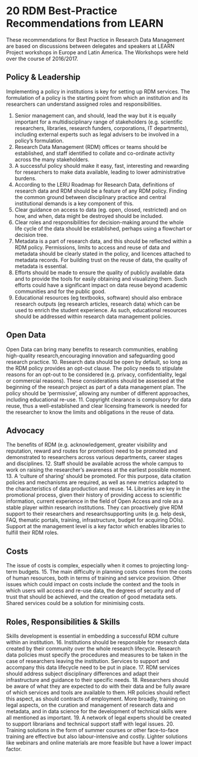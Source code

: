 # 20 RDM Best-Practice Recommendations from LEARN

These recommendations for Best Practice in Research Data Management are based on discussions between delegates and speakers at LEARN Project workshops in Europe and Latin America. The Workshops were held over the course of 2016/2017.

## Policy & Leadership
Implementing a policy in institutions is key for setting up RDM services. The formulation of a policy is the starting point from which an institution and its researchers can understand assigned roles and responsibilities.
1. Senior management can, and should, lead the way but it is equally important for a multidisciplinary range of stakeholders (e.g. scientific researchers, libraries, research funders, corporations, IT departments), including external experts such as legal advisers to be involved in a policy’s formulation.
2. Research Data Management (RDM) offices or teams should be established, and staff identified
to collate and co-ordinate activity across the many stakeholders.
3. A successful policy should make it easy, fast, interesting and rewarding for researchers to make
data available, leading to lower administrative burdens.
4. According to the LERU Roadmap for Research Data, definitions of research data and RDM
should be a feature of any RDM policy. Finding the common ground between disciplinary
practice and central institutional demands is a key component of this.
5. Clear guidance on access to data (eg. open, closed, restricted) and on how, and when, data
might be destroyed should be included.
6. Clear roles and responsibilities for decision-making around the whole life cycle of the data
should be established, perhaps using a flowchart or decision tree.
7. Metadata is a part of research data, and this should be reflected within a RDM policy.
Permissions, limits to access and reuse of data and metadata should be clearly stated in the
policy, and licences attached to metadata records. For building trust on the reuse of data, the
quality of metadata is essential.
8. Efforts should be made to ensure the quality of publicly available data and to provide the tools
for easily obtaining and visualizing them. Such efforts could have a significant impact on data
reuse beyond academic communities and for the public good.
9. Educational resources (eg textbooks, software) should also embrace research outputs (eg
research articles, research data) which can be used to enrich the student experience. As such,
educational resources should be addressed within research data management policies.
## Open Data
Open Data can bring many benefits to research communities, enabling high-quality research,encouraging innovation and safeguarding good research practice.
10. Research data should be open by default, so long as the RDM policy provides an opt-out clause. The policy needs to stipulate reasons for an opt-out to be considered (e.g. privacy, confidentiality, legal or commercial reasons). These considerations should be assessed at the beginning of the research project as part of a data management plan. The policy should be ‘permissive’, allowing any number of different approaches, including educational re-use.
11. Copyright clearance is compulsory for data reuse, thus a well-established and clear licensing framework is needed for the researcher to know the limits and obligations in the reuse of data.
## Advocacy
The benefits of RDM (e.g. acknowledgement, greater visibility and reputation, reward and routes
for promotion) need to be promoted and demonstrated to researchers across various departments,
career stages and disciplines.
12. Staff should be available across the whole campus to work on raising the researcher’s
awareness at the earliest possible moment.
13. A ‘culture of sharing’ should be promoted. For this purpose, data citation policies and
mechanisms are required, as well as new metrics adapted to the characteristics of data
production and reuse.
14. Libraries are key in the promotional process, given their history of providing access to scientific
information, current experience in the field of Open Access and role as a stable player within
research institutions. They can proactively give RDM support to their researchers and researchsupporting
units (e.g. help desk, FAQ, thematic portals, training, infrastructure, budget for
acquiring DOIs). Support at the management level is a key factor which enables libraries to
fulfill their RDM roles.
## Costs
The issue of costs is complex, especially when it comes to projecting long-term budgets.
15. The main difficulty in planning costs comes from the costs of human resources, both in terms
of training and service provision. Other issues which could impact on costs include the context
and the tools in which users will access and re-use data, the degrees of security and of trust that
should be achieved, and the creation of good metadata sets. Shared services could be a solution
for minimising costs.
## Roles, Responsibilities & Skills
Skills development is essential in embedding a successful RDM culture within an institution.
16. Institutions should be responsible for research data created by their community over the whole
research lifecycle. Research data policies must specify the procedures and measures to be taken
in the case of researchers leaving the institution. Services to support and accompany this data
lifecycle need to be put in place.
17. RDM services should address subject disciplinary differences and adapt their infrastructure and
guidance to their specific needs.
18. Researchers should be aware of what they are expected to do with their data and be fully
aware of which services and tools are available to them. HR policies should reflect this aspect,
as should contracts of employment. More broadly, training on legal aspects, on the curation
and management of research data and metadata, and in data science for the development of
technical skills were all mentioned as important.
19. A network of legal experts should be created to support librarians and technical support staff
with legal issues.
20. Training solutions in the form of summer courses or other face-to-face training are effective but
also labour-intensive and costly. Lighter solutions like webinars and online materials are more
feasible but have a lower impact factor.
